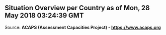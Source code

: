 ## Situation Overview per Country as of Mon, 28 May 2018 03:24:39 GMT

Source: **ACAPS (Assessment Capacities Project) - https://www.acaps.org**